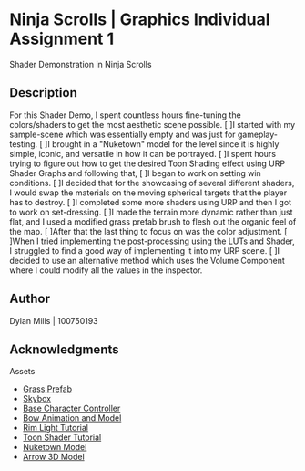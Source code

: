 # Ninja Scrolls | Graphics Individual Assignment 1

Shader Demonstration in Ninja Scrolls

## Description

For this Shader Demo, I spent countless hours fine-tuning the colors/shaders to get the most aesthetic scene possible.
[ ]I started with my sample-scene which was essentially empty and was just for gameplay-testing.
[ ]I brought in a "Nuketown" model for the level since it is highly simple, iconic, and versatile in how it can be portrayed.
[ ]I spent hours trying to figure out how to get the desired Toon Shading effect using URP Shader Graphs and following that,
[ ]I began to work on setting win conditions.
[ ]I decided that for the showcasing of several different shaders, I would swap the materials on the moving spherical targets that the player has to destroy. 
[ ]I completed some more shaders using URP and then I got to work on set-dressing. 
[ ]I made the terrain more dynamic rather than just flat, and I used a modified grass prefab brush to flesh out the organic feel of the map.
[ ]After that the last thing to focus on was the color adjustment. 
[ ]When I tried implementing the post-processing using the LUTs and Shader, I struggled to find a good way of implementing it into my URP scene.
[ ]I decided to use an alternative method which uses the Volume Component where I could modify all the values in the inspector.

## Author

Dylan Mills  | 100750193

## Acknowledgments

Assets
* [Grass Prefab](https://assetstore.unity.com/packages/3d/environments/lowpoly-environment-nature-pack-free-187052)
* [Skybox](https://assetstore.unity.com/packages/2d/textures-materials/sky/fantasy-skybox-free-18353)
* [Base Character Controller](https://assetstore.unity.com/packages/essentials/starter-assets-first-person-character-controller-196525)
* [Bow Animation and Model](https://assetstore.unity.com/packages/tools/animation/standardize-bows-139068)
* [Rim Light Tutorial](https://www.youtube.com/watch?v=jcMRaFF9RRI&ab_channel=NedMakesGames)
* [Toon Shader Tutorial](https://youtu.be/lUmRJRrZfGc)
* [Nuketown Model](https://sketchfab.com/3d-models/nuketown-from-call-of-duty-d692296e16e34d499a6fd7508a0e1b3a)
* [Arrow 3D Model](https://sketchfab.com/3d-models/arrow-3b7c2124180c4b349ca533f0bb4cc955)

